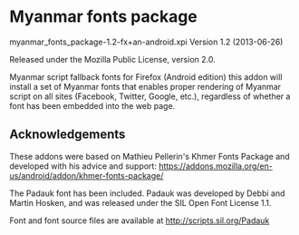 Myanmar fonts package
=====================

myanmar\_fonts\_package-1.2-fx+an-android.xpi
Version 1.2 (2013-06-26)

Released under the Mozilla Public License, version 2.0.

Myanmar script fallback fonts for Firefox (Android edition) this addon 
will install a set of Myanmar fonts that enables proper rendering of 
Myanmar script on all sites (Facebook, Twitter, Google, etc.), 
regardless of whether a font has been embedded into the web page.

Acknowledgements
----------------

These addons were based on Mathieu Pellerin's Khmer Fonts Package and developed with his advice 
and support: https://addons.mozilla.org/en-us/android/addon/khmer-fonts-package/

The Padauk font has been included. Padauk was developed by Debbi and 
Martin Hosken, and was released under the SIL Open Font License 1.1.

Font and font source files are available at http://scripts.sil.org/Padauk

